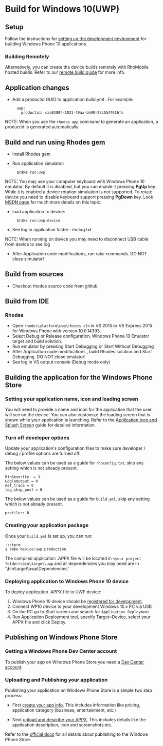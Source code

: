 # Build for Windows 10(UWP)

## Setup
Follow the instructions for [setting up the development environment](nativesdksetup#setup-for-windows-10uwp) for building Windows Phone 10 applications.

### Building Remotely
Alternatively, you can create the device builds remotely with RhoMobile hosted builds. Refer to our [remote build guide](../../hosted/guide/remote-build-guide) for more info.

## Application changes
    
* Add a productid GUID to application build.yml . For example:

        uwp:
          productid: caa0300f-1021-40aa-bb98-27c5547616fa
NOTE: When you use the `rhodes app` command to generate an application, a productid is generated automatically

## Build and run using Rhodes gem

* Install Rhodes gem

* Run application simulator:

        $rake run:uwp

NOTE: You may use your computer keyboard with Windows Phone 10 emulator. By default it is disabled, but you can enable it pressing **PgUp** key. While it is enabled a device rotation simulation is not supported. To rotate device you need to disable keyboard support pressing **PgDown** key.  Look [MSDN page](https://docs.microsoft.com/en-us/windows/uwp/debug-test-perf/test-with-the-emulator) for much more details on this topic.

* load application to device:

        $rake run:uwp:device

* See log in application folder : rholog.txt

NOTE: When running on device you may need to disconnect USB cable from device to see log

* After Application code modifications, run rake commands. DO NOT close simulator!

## Build from sources
* Checkout rhodes source code from github 

## Build from IDE
### Rhodes
* Open `rhodes\platform\uwp\rhodes.sln` in VS 2015 or VS Express 2015 for Windows Phone with version 10.0.14393.
* Select Debug or Release configuration, Windows Phone 10 Emulator target and build solution.
* Run emulator by pressing Start Debugging or Start Without Debugging
* After Application code modifications , build Rhodes solution and Start Debugging. DO NOT close emulator!
* See log in VS output console (Debug mode only)

## Building the application for the Windows Phone Store

### Setting your application name, icon and loading screen

You will need to provide a name and icon for the application that the user will see on the device. You can also customize the loading screen that is shown while your application is launching. Refer to the [Application Icon and Splash Screen](app_icon_splash) guide for detailed information.

### Turn off developer options

Update your application's configuration files to make sure developer / debug / profile options are turned off.

The below values can be used as a guide for `rhoconfig.txt`, skip any setting which is not already present.

    MinSeverity  = 3
    LogToOutput = 0
    net_trace = 0
    log_skip_post = 0
    
The below values can be used as a guide for `build.yml`, skip any setting which is not already present.

    profiler: 0 

### Creating your application package 

Once your `build.yml` is set up, you can run:

    :::term
    $ rake device:uwp:production
    
The compiled application .APPX file will be located in `<your project folder>\bin\target\uwp` and all dependencies you may need are in '<your project folder>\bin\target\uwp\Dependencies'

### Deploying application to Windows Phone 10 device

To deploy application .APPX file to UWP device:

1. Windows Phone 10 device should be [registered for development](https://docs.microsoft.com/en-us/windows/uwp/get-started/enable-your-device-for-development).
2. Connect WP10 device to your development Windows 10.x PC via USB
3. On the PC go to Start screen and search for `Application Deployment`
4. Run Application Deployment tool, specify Target=Device, select your APPX file and click Deploy.

## Publishing on Windows Phone Store

### Getting a Windows Phone Dev Center account

To publish your app on Windows Phone Store you need a [Dev Center account](http://dev.windowsphone.com/en-us/join).

### Uploading and Publishing your application

Publishing your application on Windows Phone Store is a simple two step process:

* First [create your app info](https://developer.microsoft.com/en-us/store/publish-apps). This includes information like pricing, application category (business, entertainment, etc.)

* Next [upload and describe your APPX](https://developer.microsoft.com/en-us/store/publish-apps). This includes details like the application description, icon and screenshots etc.

Refer to the [official docs](https://developer.microsoft.com/en-us/store/publish-apps) for all details about publishing to the Windows Phone Store.
